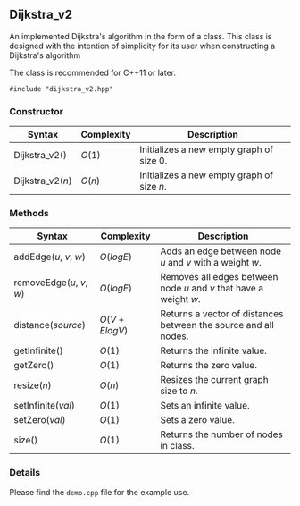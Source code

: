 ## Dijkstra_v2<ValueType>
An implemented Dijkstra's algorithm in the form of a class. This class is designed with the intention of simplicity for its user when constructing a Dijkstra's algorithm
    
The class is recommended for C++11 or later.

`#include "dijkstra_v2.hpp"`

### Constructor
| Syntax           | Complexity | Description                               |
| ---------------- | ---------- | ----------------------------------------- |
| Dijkstra_v2()    | $O(1)$     | Initializes a new empty graph of size 0.  |
| Dijkstra_v2($n$) | $O(n)$     | Initializes a new empty graph of size $n$.|
    
### Methods
| Syntax                    | Complexity      | Description                                                       |
| ------------------------- | --------------- | ----------------------------------------------------------------- |
| addEdge($u$, $v$, $w$)    | $O(log E)$      | Adds an edge between node $u$ and $v$ with a weight $w$.          |
| removeEdge($u$, $v$, $w$) | $O(log E)$      | Removes all edges between node $u$ and $v$ that have a weight $w$.|
| distance($source$)        | $O(V + E log V)$| Returns a vector of distances between the source and all nodes.   |
| getInfinite()             | $O(1)$          | Returns the infinite value.                                       |
| getZero()                 | $O(1)$          | Returns the zero value.                                           |
| resize($n$)               | $O(n)$          | Resizes the current graph size to $n$.                            |
| setInfinite($val$)        | $O(1)$          | Sets an infinite value.                                           |
| setZero($val$)            | $O(1)$          | Sets a zero value.                                                |
| size()                    | $O(1)$          | Returns the number of nodes in class.                             |
    
### Details
Please find the `demo.cpp` file for the example use.
